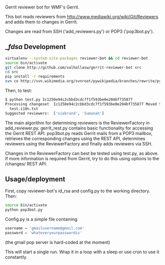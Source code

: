 Gerrit reviewer bot for WMF's Gerrit.

This bot reads reviewers from http://www.mediawiki.org/wiki/Git/Reviewers and adds them to changes in Gerrit.

Changes are read from SSH ('add_reviewers.py') or POP3 ('pop3bot.py').

__fdsa_
Development
-----------
``` bash
virtualenv --system-site-packages reviewer-bot && cd reviewer-bot
source bin/activate
git clone http://github.com/valhallasw/gerrit-reviewer-bot src
cd src
pip install -r requirements
svn co http://svn.wikimedia.org/svnroot/pywikipedia/branches/rewrite/pywikibot
```

Then, to test:
``` bash
$ python test.py Ic1250e94c2cbbd3cdc7f1f593be0e204bf735877
Processing changeset  Ic1250e94c2cbbd3cdc7f1f593be0e204bf735877 Moved to TWN, test whether the deployment really works... by Merlijn van Deen
  test.i18n.txt
Suggested reviewers:  ['siebrand', 'Sumanah']
```

The main algorithm for determining reviewers is the ReviewerFactory in
add_reviewer.py. gerrit_rest.py contains basic functionality for accessing
the Gerrit REST API. pop3bot.py reads Gerrit mails from a POP3 mailbox,
retrieves the corresponding changes using the REST API, determines reviewers
using the ReviewerFactory and finally adds reviewers via SSH.

Changes in the ReviewerFactory can best be tested using test.py, as above. If
more information is required from Gerrit, try to do this using options to the 
/changes/ REST API.

Usage/deployment
----------------
First, copy reviewer-bot's id_rsa and config.py to the working directory. Then:
``` bash
source bin/activate
python pop3bot.py
```

Config.py is a simple file containing
``` python
username = 'gmailusername@gmail.com'
password = 'whateveryourpasswordis'
```
(the gmail pop server is hard-coded at the moment)

This will start a single run. Wrap it in a loop with a sleep or use cron to use it constantly.


